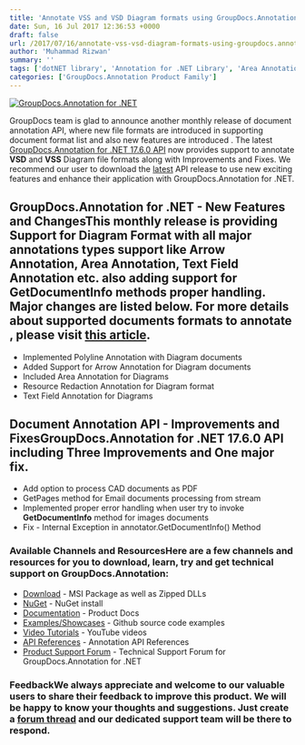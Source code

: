 ```yaml
---
title: 'Annotate VSS and VSD Diagram formats using GroupDocs.Annotation for .NET v17.6.0'
date: Sun, 16 Jul 2017 12:36:53 +0000
draft: false
url: /2017/07/16/annotate-vss-vsd-diagram-formats-using-groupdocs.annotation-.net-v17.6.0/
author: 'Muhammad Rizwan'
summary: ''
tags: ['dotNET library', 'Annotation for .NET Library', 'Area Annotation', 'Diagram Annotation', 'Improved', 'Textfield Annotation', 'VSD', 'VSS']
categories: ['GroupDocs.Annotation Product Family']
---
```


[![GroupDocs.Annotation for .NET](https://blog.groupdocs.com/wp-content/uploads/sites/4/2016/11/groupdocs-annotation-net.png)](http://www.groupdocs.com/products/annotation/net)

GroupDocs team is glad to announce another monthly release of document annotation API, where new file formats are introduced in supporting document format list and also new features are introduced . The latest [GroupDocs.Annotation for .NET 17.6.0 API](http://www.groupdocs.com/products/annotation/net "Document Annotation API") now provides support to annotate **VSD** and **VSS** Diagram file formats along with Improvements and Fixes. We recommend our user to download the [latest](https://downloads.groupdocs.com/annotation/net) API release to use new exciting features and enhance their application with GroupDocs.Annotation for .NET.

## GroupDocs.Annotation for .NET - New Features and ChangesThis monthly release is providing **Support for Diagram Format** with all major annotations types support like Arrow Annotation, Area Annotation, Text Field Annotation etc. also adding support for **GetDocumentInfo** methods proper handling. Major changes are listed below. For more details about supported documents formats to annotate , please visit [this article](http://www.groupdocs.com/docs/display/annotationnet/Supported+Document+Formats).

*   Implemented Polyline Annotation with Diagram documents
*   Added Support for Arrow Annotation for Diagram documents
*   Included Area Annotation for Diagrams
*   Resource Redaction Annotation for Diagram format
*   Text Field Annotation for Diagrams

## Document Annotation API - Improvements and FixesGroupDocs.Annotation for .NET 17.6.0 API including **Three** Improvements and **One** major fix.

*   Add option to process CAD documents as PDF
*   GetPages method for Email documents processing from stream
*   Implemented proper error handling when user try to invoke **GetDocumentInfo** method for images documents
*   Fix - Internal Exception in annotator.GetDocumentInfo() Method

### Available Channels and ResourcesHere are a few channels and resources for you to download, learn, try and get technical support on GroupDocs.Annotation:

*   [Download](http://www.groupdocs.com/downloads/annotation/net "Downloads") - MSI Package as well as Zipped DLLs
*   [NuGet](https://www.nuget.org/packages/groupdocs-annotation-dotnet/ "Nuget Package") \- NuGet install
*   [Documentation](http://www.groupdocs.com/docs/display/annotationnet/Getting+Started "Product Documentation") \- Product Docs
*   [Examples/Showcases](https://github.com/groupdocs-annotation/GroupDocs.Annotation-for-.NET "examples,showcases") - Github source code examples
*   [Video Tutorials](https://www.youtube.com/channel/UC5zdCdyWw7gP2Y0_H6klwOA "video tutorials") - YouTube videos
*   [API References](http://www.groupdocs.com/api/net/annotation "API References") - Annotation API References
*   [Product Support Forum](http://groupdocs.com/Community/forums/groupdocs.annotation-product-family/5/showforum.aspx "Support forum") - Technical Support Forum for GroupDocs.Annotation for .NET

### FeedbackWe always appreciate and welcome to our valuable users to share their feedback to improve this product. We will be happy to know your thoughts and suggestions. Just create a [forum thread](http://groupdocs.com/Community/forums/groupdocs.annotation-product-family/5/showforum.aspx) and our dedicated support team will be there to respond.




